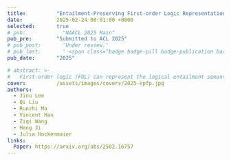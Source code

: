 ```yaml
---
title:          "Entailment-Preserving First-order Logic Representations in Natural Language Entailment"
date:           2025-02-24 00:01:00 +0800
selected:       true
# pub:            "NAACL 2025 Main"
pub_pre:        "Submitted to ACL 2025"
# pub_post:       'Under review.'
# pub_last:       ' <span class="badge badge-pill badge-publication badge-success">Spotlight</span>'
pub_date:       "2025"

# abstract: >-
#   First-order logic (FOL) can represent the logical entailment semantics of natural language (NL) sentences, but determining natural language entailment using FOL remains a challenge. To address this, we propose the Entailment-Preserving FOL representations (EPF) task and introduce reference-free evaluation metrics for EPF, the Entailment-Preserving Rate (EPR) family. In EPF, one should generate FOL representations from multi-premise natural language entailment data (e.g. EntailmentBank) so that the automatic prover's result preserves the entailment labels. Experiments show that existing methods for NL-to-FOL translation struggle in EPF. To this extent, we propose a training method specialized for the task, iterative learning-to-rank, which directly optimizes the model's EPR score through a novel scoring function and a learning-to-rank objective. Our method achieves a 1.8-2.7% improvement in EPR and a 17.4-20.6% increase in EPR@16 compared to diverse baselines in three datasets. Further analyses reveal that iterative learning-to-rank effectively suppresses the arbitrariness of FOL representation by reducing the diversity of predicate signatures, and maintains strong performance across diverse inference types and out-of-domain data.
cover:          /assets/images/covers/2025-epfp.jpg
authors:
  - Jinu Lee
  - Qi Liu
  - Runzhi Ma
  - Vincent Han
  - Ziqi Wang
  - Heng Ji
  - Julia Hockenmaier
links:
  Paper: https://arxiv.org/abs/2502.16757
---
```


